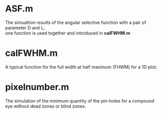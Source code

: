 # ASF.m 
The simualtion results of the angular selective function with a pair of parameter D and L; <br>
one function is used together and introduced in **calFWHM.m**
# calFWHM.m
A typical function for the full width at half maximum (FHWM) for a 1D plot;
# pixelnumber.m
The simulation of the minimum quantity of the pin-holes for a compound eye without dead zones or blind zones.
